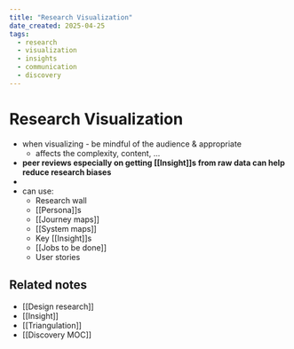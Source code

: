 ```yaml
---
title: "Research Visualization"
date_created: 2025-04-25
tags:
  - research
  - visualization
  - insights
  - communication
  - discovery
---
```


# Research Visualization

- when visualizing - be mindful of the audience & appropriate
	- affects the complexity, content, ...
- __peer reviews especially on getting [[Insight]]s from raw data can help reduce research biases__
- 
- can use:
	- Research wall
	- [[Persona]]s
	- [[Journey maps]]
	- [[System maps]]
	- Key [[Insight]]s
	- [[Jobs to be done]]
	- User stories

## Related notes
- [[Design research]]
- [[Insight]]
- [[Triangulation]]
- [[Discovery MOC]]
